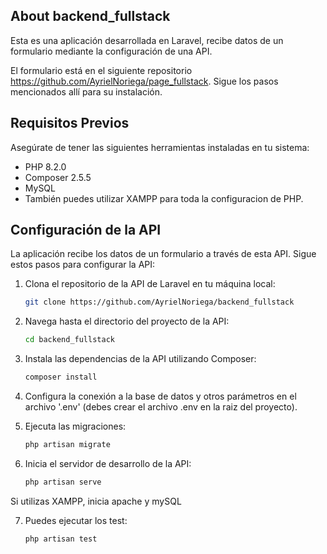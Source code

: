## About backend_fullstack

Esta es una aplicación desarrollada en Laravel, recibe datos de un formulario mediante la configuración de una API.

El formulario está en el siguiente repositorio https://github.com/AyrielNoriega/page_fullstack. Sigue los pasos mencionados allí para su instalación.

## Requisitos Previos

Asegúrate de tener las siguientes herramientas instaladas en tu sistema:

- PHP 8.2.0 
- Composer 2.5.5
- MySQL
- También puedes utilizar XAMPP para toda la configuracion de PHP.


## Configuración de la API

La aplicación recibe los datos de un formulario a través de esta API. Sigue estos pasos para configurar la API:

1. Clona el repositorio de la API de Laravel en tu máquina local:
    ```bash
    git clone https://github.com/AyrielNoriega/backend_fullstack

2. Navega hasta el directorio del proyecto de la API:
    ```bash
    cd backend_fullstack
    
3. Instala las dependencias de la API utilizando Composer:
    ```bash
    composer install
    
4. Configura la conexión a la base de datos y otros parámetros en el archivo '.env' (debes crear el archivo .env en la raiz del proyecto).

5. Ejecuta las migraciones:
    ```bash
    php artisan migrate
    
6. Inicia el servidor de desarrollo de la API:
    ```bash
    php artisan serve
    
Si utilizas XAMPP, inicia apache y mySQL

7. Puedes ejecutar los test:
    ```bash
    php artisan test





